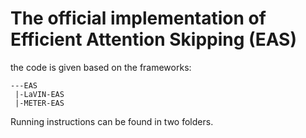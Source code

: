 # The official implementation of Efficient Attention Skipping (EAS) 

the code is given based on the frameworks:

```shell
---EAS
 |-LaVIN-EAS
 |-METER-EAS
```

Running instructions can be found in two folders.